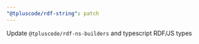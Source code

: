 ```yaml
---
"@tpluscode/rdf-string": patch
---
```


Update `@tpluscode/rdf-ns-builders` and typescript RDF/JS types

